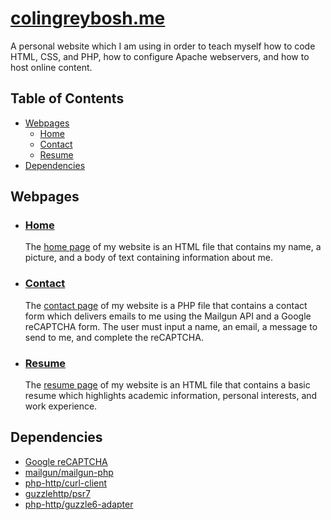 # [colingreybosh.me](https://colingreybosh.me/)

A personal website which I am using in order to teach myself how to code HTML, CSS, and PHP, how to configure Apache webservers, and how to host online content.

## Table of Contents

- [Webpages]()
  - [Home](#home)
  - [Contact](#contact)
  - [Resume](#resume)
- [Dependencies](#dependencies)

## Webpages

- ### [Home](https://colingreybosh.me/)

    The [home page](https://colingreybosh.me/) of my website is an HTML file that contains my name, a picture, and a body of text containing information about me.


- ### [Contact](https://colingreybosh.me/contact/)

    The [contact page](https://colingreybosh.me/contact/) of my website is a PHP file that contains a contact form which delivers emails to me using the Mailgun API and a     Google reCAPTCHA form. The user must input a name, an email, a message to send to me, and complete the reCAPTCHA.


- ### [Resume](https://colingreybosh.me/resume/)
    
    The [resume page](https://colingreybosh.me/resume/) of my website is an HTML file that contains a basic resume which highlights academic information, personal interests, and work experience.
    

## Dependencies

- [Google reCAPTCHA](https://www.google.com/recaptcha/intro/)
- [mailgun/mailgun-php](https://github.com/mailgun/mailgun-php)
- [php-http/curl-client](https://github.com/php-http/curl-client)
- [guzzlehttp/psr7](https://github.com/guzzle/psr7)
- [php-http/guzzle6-adapter](https://github.com/php-http/guzzle6-adapter)
